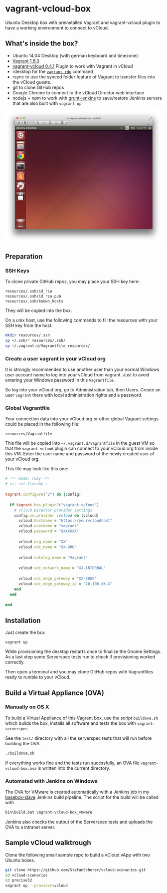 vagrant-vcloud-box
==================

Ubuntu Desktop box with preinstalled Vagrant and vagrant-vcloud plugin
to have a working environment to connect to vCloud.

## What's inside the box?

* Ubuntu 14.04 Desktop (with german keyboard and timezone)
* [Vagrant 1.6.3](http://vagrantup.com)
* [vagrant-vcloud 0.4.1](https://github.com/frapposelli/vagrant-vcloud) Plugin to work with Vagrant in vCloud
* rdesktop for the [`vagrant rdp`](https://docs.vagrantup.com/v2/cli/rdp.html) command
* rsync to use the synced folder feature of Vagrant to transfer files into the vCloud guests.
* git to clone GitHub repos
* Google Chrome to connect to the vCloud Director web interface
* nodejs + npm to work with [grunt-jenkins](http://documentup.com/sghill/grunt-jenkins) to save/restore Jenkins servers that are also built with `vagrant up`

![Screenshot of vagrant-vcloud-box](pics/screenshot.png)

## Preparation

### SSH Keys

To clone private GitHub repos, you may place your SSH key here: 

```
resources/.ssh/id_rsa
resources/.ssh/id_rsa.pub
resources/.ssh/known_hosts
```

They will be copied into the box.

On a unix host, use the following commands to fill the resources with your SSH key from the host.

```bash
mkdir resources/.ssh
cp ~/.ssh/* resources/.ssh/
cp ~/.vagrant.d/Vagrantfile resources/
```

### Create a user vagrant in your vCloud org

It is strongly recommended to use another user than your normal Windows user account name to log into your vCloud from vagrant. Just to avoid entering your Windows password in this `Vagrantfile`.

So log into your vCloud org, go to Administration tab, then Users. Create an user `vagrant` there with local administration rights and a password.

### Global Vagrantfile

Your connection data into your vCloud org or other global Vagrant
settings could be placed in the following file:

```
resources/Vagrantfile
```

This file will be copied into `~/.vagrant.d/Vagrantfile` in the guest VM so that the `vagrant-vcloud` plugin can connect to your vCloud org from inside this VM.
Enter the user name and password of the newly created user of your vCloud org.

This file may look like this one:

```ruby
# -*- mode: ruby -*-
# vi: set ft=ruby :

Vagrant.configure("2") do |config|

  if Vagrant.has_plugin?("vagrant-vcloud")
    # vCloud Director provider settings
    config.vm.provider :vcloud do |vcloud|
      vcloud.hostname = "https://yourvcloudhost"
      vcloud.username = "vagrant"
      vcloud.password = "XXXXXXX"

      vcloud.org_name = "XX"
      vcloud.vdc_name = "XX-ORG"

      vcloud.catalog_name = "Vagrant"

      vcloud.vdc_network_name = "XX-INTERNAL"

      vcloud.vdc_edge_gateway = "XX-EDGE"
      vcloud.vdc_edge_gateway_ip = "10.100.XX.X"
    end
  end

end
```


## Installation

Just create the box

```
vagrant up
```

While provisioning the desktop restarts once to finalize the Gnome Settings. As a last step some Serverspec tests run to check if provisioning worked correctly.

Then open a terminal and you may clone GitHub repos with Vagrantfiles ready to
rumble to your vCloud.

## Build a Virtual Appliance (OVA)

### Manually on OS X

To build a Virtual Appliance of this Vagrant box, use the script `buildova.sh` which builds the box, installs all software and tests the box with `vagrant-serverspec`.

See the `test/` directory with all the serverspec tests that will run before building the OVA.

```bash
./buildova.sh
```

If everything works fine and the tests run sucessfully, an OVA file `vagrant-vcloud-box.ova` is written into the current directory.

### Automated with Jenkins on Windows

The OVA for VMware is created automatically with a Jenkins job in my [basebox-slave](https://github.com/StefanScherer/basebox-slave) Jenkins build pipeline. The script for the build will be called with

```bash
bin\build.bat vagrant-vcloud-box_vmware
```

Jenkins also checks the output of the Serverspec tests and uploads the OVA to a intranet server.

## Sample vCloud walktrough

Clone the following small sample repo to build a vCloud vApp with two Ubuntu boxes.

```bash
git clone https://github.com/StefanScherer/vcloud-scenarios.git
cd vcloud-scenarios
cd precise32
vagrant up --provider=vcloud
```
